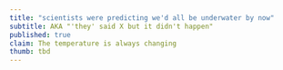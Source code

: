 ```yaml
---
title: "scientists were predicting we'd all be underwater by now"
subtitle: AKA "'they' said X but it didn't happen"
published: true
claim: The temperature is always changing
thumb: tbd
---
```

